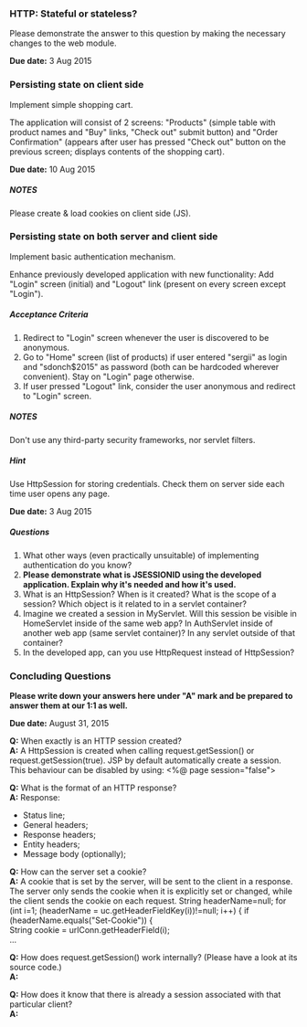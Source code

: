 ### HTTP: Stateful or stateless?
Please demonstrate the answer to this question by making the necessary changes to the web module.

**Due date:** 3 Aug 2015

### Persisting state on client side
Implement simple shopping cart.

The application will consist of 2 screens: "Products" (simple table with product names and "Buy" links, "Check out" submit button) and "Order Confirmation" (appears after user has pressed "Check out" button on the previous screen; displays contents of the shopping cart).

**Due date:** 10 Aug 2015

##### NOTES
Please create & load cookies on client side (JS).

### Persisting state on both server and client side
Implement basic authentication mechanism.

Enhance previously developed application with new functionality: Add "Login" screen (initial) and "Logout" link (present on every screen except "Login").

##### Acceptance Criteria
1. Redirect to "Login" screen whenever the user is discovered to be anonymous.
2. Go to "Home" screen (list of products) if user entered "sergii" as login and "sdonch$2015" as password (both can be hardcoded wherever convenient). Stay on "Login" page otherwise.
3. If user pressed "Logout" link, consider the user anonymous and redirect to "Login" screen.

##### NOTES
Don't use any third-party security frameworks, nor servlet filters.

##### Hint
Use HttpSession for storing credentials. Check them on server side each time user opens any page. 

**Due date:** 3 Aug 2015

##### Questions
1. What other ways (even practically unsuitable) of implementing authentication do you know?
2. **Please demonstrate what is JSESSIONID using the developed application. Explain why it's needed and how it's used.**
3. What is an HttpSession? When is it created? What is the scope of a session? Which object is it related to in a servlet container?
4. Imagine we created a session in MyServlet. Will this session be visible in HomeServlet inside of the same web app? In AuthServlet inside of another web app (same servlet container)? In any servlet outside of that container?
5. In the developed app, can you use HttpRequest instead of HttpSession?

### Concluding Questions

**Please write down your answers here under "A" mark and be prepared to answer them at our 1:1 as well.**

**Due date:** August 31, 2015

**Q:** When exactly is an HTTP session created?  
**A:** A HttpSession is created when calling request.getSession() or request.getSession(true). JSP by default automatically create a session. This behaviour can be disabled by using: <%@ page session="false">

**Q:** What is the format of an HTTP response?  
**A:** Response: 
- Status line;
- General headers;
- Response headers;
- Entity headers;
- Message body (optionally);

**Q:** How can the server set a cookie?  
**A:** A cookie that is set by the server, will be sent to the client in a response. The server only sends the cookie when it is explicitly set or changed, while the client sends the cookie on each request.
String headerName=null;
for (int i=1; (headerName = uc.getHeaderFieldKey(i))!=null; i++) {
 	if (headerName.equals("Set-Cookie")) {                  
	String cookie = urlConn.getHeaderField(i);               
	...   

**Q:** How does request.getSession() work internally? (Please have a look at its source code.)  
**A:**

**Q:** How does it know that there is already a session associated with that particular client?  
**A:**
